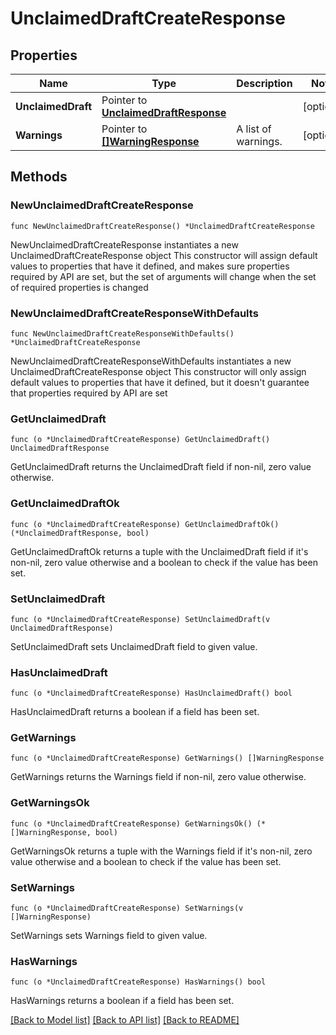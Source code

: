 # UnclaimedDraftCreateResponse

## Properties

Name | Type | Description | Notes
------------ | ------------- | ------------- | -------------
**UnclaimedDraft** | Pointer to [**UnclaimedDraftResponse**](UnclaimedDraftResponse.md) |  | [optional] 
**Warnings** | Pointer to [**[]WarningResponse**](WarningResponse.md) | A list of warnings. | [optional] 

## Methods

### NewUnclaimedDraftCreateResponse

`func NewUnclaimedDraftCreateResponse() *UnclaimedDraftCreateResponse`

NewUnclaimedDraftCreateResponse instantiates a new UnclaimedDraftCreateResponse object
This constructor will assign default values to properties that have it defined,
and makes sure properties required by API are set, but the set of arguments
will change when the set of required properties is changed

### NewUnclaimedDraftCreateResponseWithDefaults

`func NewUnclaimedDraftCreateResponseWithDefaults() *UnclaimedDraftCreateResponse`

NewUnclaimedDraftCreateResponseWithDefaults instantiates a new UnclaimedDraftCreateResponse object
This constructor will only assign default values to properties that have it defined,
but it doesn't guarantee that properties required by API are set

### GetUnclaimedDraft

`func (o *UnclaimedDraftCreateResponse) GetUnclaimedDraft() UnclaimedDraftResponse`

GetUnclaimedDraft returns the UnclaimedDraft field if non-nil, zero value otherwise.

### GetUnclaimedDraftOk

`func (o *UnclaimedDraftCreateResponse) GetUnclaimedDraftOk() (*UnclaimedDraftResponse, bool)`

GetUnclaimedDraftOk returns a tuple with the UnclaimedDraft field if it's non-nil, zero value otherwise
and a boolean to check if the value has been set.

### SetUnclaimedDraft

`func (o *UnclaimedDraftCreateResponse) SetUnclaimedDraft(v UnclaimedDraftResponse)`

SetUnclaimedDraft sets UnclaimedDraft field to given value.

### HasUnclaimedDraft

`func (o *UnclaimedDraftCreateResponse) HasUnclaimedDraft() bool`

HasUnclaimedDraft returns a boolean if a field has been set.

### GetWarnings

`func (o *UnclaimedDraftCreateResponse) GetWarnings() []WarningResponse`

GetWarnings returns the Warnings field if non-nil, zero value otherwise.

### GetWarningsOk

`func (o *UnclaimedDraftCreateResponse) GetWarningsOk() (*[]WarningResponse, bool)`

GetWarningsOk returns a tuple with the Warnings field if it's non-nil, zero value otherwise
and a boolean to check if the value has been set.

### SetWarnings

`func (o *UnclaimedDraftCreateResponse) SetWarnings(v []WarningResponse)`

SetWarnings sets Warnings field to given value.

### HasWarnings

`func (o *UnclaimedDraftCreateResponse) HasWarnings() bool`

HasWarnings returns a boolean if a field has been set.


[[Back to Model list]](../README.md#documentation-for-models) [[Back to API list]](../README.md#documentation-for-api-endpoints) [[Back to README]](../README.md)


